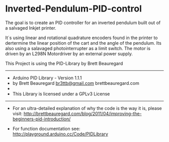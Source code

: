 # Inverted-Pendulum-PID-control
The goal is to create an PID controller for an inverted pendulum built out of a salvaged Inkjet printer.

It´s using linear and rotational quadrature encoders found in the printer to dertermine the linear position of the cart and
the angle of the pendulum. Its also using a salavaged photointerrupter as a limit switch.
The motor is driven by an L298N Motordriver by an external power supply.
























This Project is using the PID-Library by Brett Beauregard
***************************************************************
* Arduino PID Library - Version 1.1.1
* by Brett Beauregard <br3ttb@gmail.com> brettbeauregard.com
*
* This Library is licensed under a GPLv3 License
***************************************************************

 - For an ultra-detailed explanation of why the code is the way it is, please visit: 
   http://brettbeauregard.com/blog/2011/04/improving-the-beginners-pid-introduction/

 - For function documentation see:  http://playground.arduino.cc/Code/PIDLibrary
